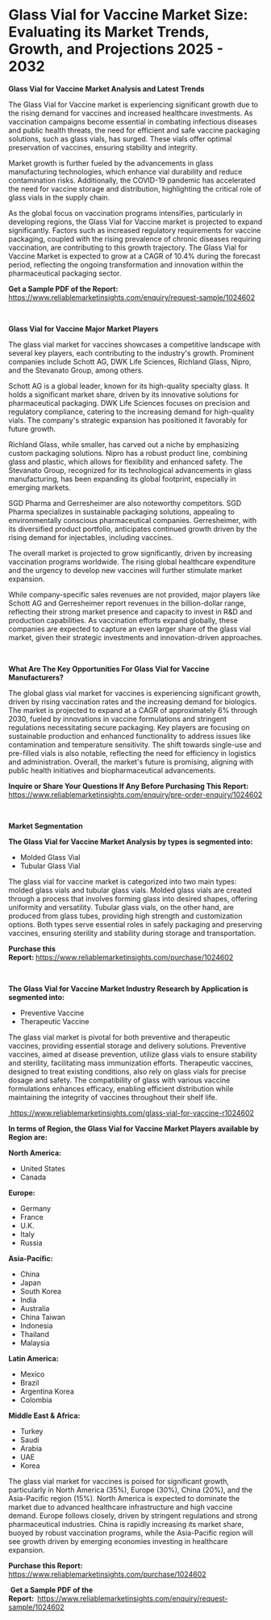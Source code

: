 <p><h1>Glass Vial for Vaccine Market Size: Evaluating its Market Trends, Growth, and Projections 2025 - 2032</h1></p><p><strong>Glass Vial for Vaccine Market Analysis and Latest Trends</strong></p>
<p><p>The Glass Vial for Vaccine market is experiencing significant growth due to the rising demand for vaccines and increased healthcare investments. As vaccination campaigns become essential in combating infectious diseases and public health threats, the need for efficient and safe vaccine packaging solutions, such as glass vials, has surged. These vials offer optimal preservation of vaccines, ensuring stability and integrity.</p><p>Market growth is further fueled by the advancements in glass manufacturing technologies, which enhance vial durability and reduce contamination risks. Additionally, the COVID-19 pandemic has accelerated the need for vaccine storage and distribution, highlighting the critical role of glass vials in the supply chain. </p><p>As the global focus on vaccination programs intensifies, particularly in developing regions, the Glass Vial for Vaccine market is projected to expand significantly. Factors such as increased regulatory requirements for vaccine packaging, coupled with the rising prevalence of chronic diseases requiring vaccination, are contributing to this growth trajectory. The Glass Vial for Vaccine Market is expected to grow at a CAGR of 10.4% during the forecast period, reflecting the ongoing transformation and innovation within the pharmaceutical packaging sector.</p></p>
<p><strong>Get a Sample PDF of the Report:&nbsp;</strong> <a href="https://www.reliablemarketinsights.com/enquiry/request-sample/1024602?utm_campaign=2535&utm_medium=2&utm_source=Github&utm_content=ia&utm_term=17042025&utm_id=glass-vial-for-vaccine">https://www.reliablemarketinsights.com/enquiry/request-sample/1024602</a></p>
<p>&nbsp;</p>
<p><strong>Glass Vial for Vaccine Major Market Players</strong></p>
<p><p>The glass vial market for vaccines showcases a competitive landscape with several key players, each contributing to the industry's growth. Prominent companies include Schott AG, DWK Life Sciences, Richland Glass, Nipro, and the Stevanato Group, among others. </p><p>Schott AG is a global leader, known for its high-quality specialty glass. It holds a significant market share, driven by its innovative solutions for pharmaceutical packaging. DWK Life Sciences focuses on precision and regulatory compliance, catering to the increasing demand for high-quality vials. The company's strategic expansion has positioned it favorably for future growth.</p><p>Richland Glass, while smaller, has carved out a niche by emphasizing custom packaging solutions. Nipro has a robust product line, combining glass and plastic, which allows for flexibility and enhanced safety. The Stevanato Group, recognized for its technological advancements in glass manufacturing, has been expanding its global footprint, especially in emerging markets.</p><p>SGD Pharma and Gerresheimer are also noteworthy competitors. SGD Pharma specializes in sustainable packaging solutions, appealing to environmentally conscious pharmaceutical companies. Gerresheimer, with its diversified product portfolio, anticipates continued growth driven by the rising demand for injectables, including vaccines.</p><p>The overall market is projected to grow significantly, driven by increasing vaccination programs worldwide. The rising global healthcare expenditure and the urgency to develop new vaccines will further stimulate market expansion. </p><p>While company-specific sales revenues are not provided, major players like Schott AG and Gerresheimer report revenues in the billion-dollar range, reflecting their strong market presence and capacity to invest in R&D and production capabilities. As vaccination efforts expand globally, these companies are expected to capture an even larger share of the glass vial market, given their strategic investments and innovation-driven approaches.</p></p>
<p>&nbsp;</p>
<p><strong>What Are The Key Opportunities For Glass Vial for Vaccine Manufacturers?</strong></p>
<p><p>The global glass vial market for vaccines is experiencing significant growth, driven by rising vaccination rates and the increasing demand for biologics. The market is projected to expand at a CAGR of approximately 6% through 2030, fueled by innovations in vaccine formulations and stringent regulations necessitating secure packaging. Key players are focusing on sustainable production and enhanced functionality to address issues like contamination and temperature sensitivity. The shift towards single-use and pre-filled vials is also notable, reflecting the need for efficiency in logistics and administration. Overall, the market's future is promising, aligning with public health initiatives and biopharmaceutical advancements.</p></p>
<p><strong>Inquire or Share Your Questions If Any Before Purchasing This Report:</strong> <a href="https://www.reliablemarketinsights.com/enquiry/pre-order-enquiry/1024602?utm_campaign=2535&utm_medium=2&utm_source=Github&utm_content=ia&utm_term=17042025&utm_id=glass-vial-for-vaccine">https://www.reliablemarketinsights.com/enquiry/pre-order-enquiry/1024602</a></p>
<p>&nbsp;</p>
<p><strong>Market Segmentation</strong></p>
<p><strong>The Glass Vial for Vaccine Market Analysis by types is segmented into:</strong></p>
<p><ul><li>Molded Glass Vial</li><li>Tubular Glass Vial</li></ul></p>
<p><p>The glass vial for vaccine market is categorized into two main types: molded glass vials and tubular glass vials. Molded glass vials are created through a process that involves forming glass into desired shapes, offering uniformity and versatility. Tubular glass vials, on the other hand, are produced from glass tubes, providing high strength and customization options. Both types serve essential roles in safely packaging and preserving vaccines, ensuring sterility and stability during storage and transportation.</p></p>
<p><strong>Purchase this Report:&nbsp;</strong><a href="https://www.reliablemarketinsights.com/purchase/1024602?utm_campaign=2535&utm_medium=2&utm_source=Github&utm_content=ia&utm_term=17042025&utm_id=glass-vial-for-vaccine">https://www.reliablemarketinsights.com/purchase/1024602</a></p>
<p>&nbsp;</p>
<p><strong>The Glass Vial for Vaccine Market Industry Research by Application is segmented into:</strong></p>
<p><ul><li>Preventive Vaccine</li><li>Therapeutic Vaccine</li></ul></p>
<p><p>The glass vial market is pivotal for both preventive and therapeutic vaccines, providing essential storage and delivery solutions. Preventive vaccines, aimed at disease prevention, utilize glass vials to ensure stability and sterility, facilitating mass immunization efforts. Therapeutic vaccines, designed to treat existing conditions, also rely on glass vials for precise dosage and safety. The compatibility of glass with various vaccine formulations enhances efficacy, enabling efficient distribution while maintaining the integrity of vaccines throughout their shelf life.</p></p>
<p><a href="https://www.reliablemarketinsights.com/glass-vial-for-vaccine-r1024602?utm_campaign=2535&utm_medium=2&utm_source=Github&utm_content=ia&utm_term=17042025&utm_id=glass-vial-for-vaccine">&nbsp;https://www.reliablemarketinsights.com/glass-vial-for-vaccine-r1024602</a></p>
<p><strong>In terms of Region, the Glass Vial for Vaccine Market Players available by Region are:</strong></p>
<p>
    <p> <strong> North America: </strong>
        <ul>
            <li>United States</li>
            <li>Canada</li>
        </ul>
        </p> 
    <p> <strong> Europe: </strong>
        <ul>
            <li>Germany</li>
            <li>France</li>
            <li>U.K.</li>
            <li>Italy</li>
            <li>Russia</li>
        </ul>
        </p> 
    <p> <strong> Asia-Pacific: </strong>
        <ul>
            <li>China</li>
            <li>Japan</li>
            <li>South Korea</li>
            <li>India</li>
            <li>Australia</li>
            <li>China Taiwan</li>
            <li>Indonesia</li>
            <li>Thailand</li>
            <li>Malaysia</li>
        </ul>
        </p> 
    <p> <strong> Latin America: </strong>
        <ul>
            <li>Mexico</li>
            <li>Brazil</li>
            <li>Argentina Korea</li>
            <li>Colombia</li>
        </ul>
        </p> 
    <p> <strong> Middle East & Africa: </strong>
        <ul>
            <li>Turkey</li>
            <li>Saudi</li>
            <li>Arabia</li>
            <li>UAE</li>
            <li>Korea</li>
        </ul>
    </p>
    </p>
<p><p>The glass vial market for vaccines is poised for significant growth, particularly in North America (35%), Europe (30%), China (20%), and the Asia-Pacific region (15%). North America is expected to dominate the market due to advanced healthcare infrastructure and high vaccine demand. Europe follows closely, driven by stringent regulations and strong pharmaceutical industries. China is rapidly increasing its market share, buoyed by robust vaccination programs, while the Asia-Pacific region will see growth driven by emerging economies investing in healthcare expansion.</p></p>
<p><strong>Purchase this Report: </strong><a href="https://www.reliablemarketinsights.com/purchase/1024602?utm_campaign=2535&utm_medium=2&utm_source=Github&utm_content=ia&utm_term=17042025&utm_id=glass-vial-for-vaccine">https://www.reliablemarketinsights.com/purchase/1024602</a></p>
<p>&nbsp;<strong>Get a Sample PDF of the Report:&nbsp;&nbsp;</strong><a href="https://www.reliablemarketinsights.com/enquiry/request-sample/1024602?utm_campaign=2535&utm_medium=2&utm_source=Github&utm_content=ia&utm_term=17042025&utm_id=glass-vial-for-vaccine">https://www.reliablemarketinsights.com/enquiry/request-sample/1024602</a></p>
<p><strong></strong></p>
<p><p></p><p></p><p></p></p>